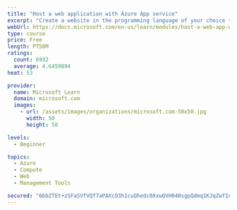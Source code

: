 ```yaml
---
title: "Host a web application with Azure App service"
excerpt: "Create a website in the programming language of your choice through the hosted web app platform in Azure App Service."
webUrl: https://docs.microsoft.com/en-us/learn/modules/host-a-web-app-with-azure-app-service/
type: course
price: Free
length: PT58M
ratings:
  count: 6932
  average: 4.6459894
heat: 53

provider:
  name: Microsoft Learn
  domain: microsoft.com
  images:
    - url: /assets/images/organizations/microsoft.com-50x50.jpg
      width: 50
      height: 50

levels:
  - Beginner

topics:
  - Azure
  - Compute
  - Web
  - Management Tools

secured: "6bbZTEt+zSFaSVfVQf7aPAXcO3h1cuQhedc0XxwQVH040sgpQdmq1KJqZwfInjNatZmhapcGzWVQtvNJCaIKz5mu/VoXhyw3cdGjtFs0v+jHvIkZ8wzTyAh0M8syeL0HFwZp/ZQHJwzLYypLcPeQlR5XwdqbiGLl1r5MduHuUqkgfMigt+h1/DeHIvbZSiWvMLcETluRaZ3YMwpXmbzkEJIshntE+SNdVjQ2Eu+wGKEVffM27ZIUz796MV1sJ7r4IIJr0Yaw4IF5VCrM/KfSK+3O7+BvFWFlEy1cfskFgRrR3RoVoJVNzQCSz/E3PLH2eojAgICkYSMfgvg+Y9QaviUZlYhGSUxSDFwN4QfwSEmEfXEQyIoKnveaORbtA0JVczf95cgdEaEslJBbWleki9irQ7xt9pWS4kwXg4NLGi4=;kIgzEtRddG25AWfK902mmw=="
---
```


